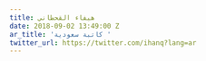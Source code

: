 ```yaml
---
title: هيفاء القحطاني
date: 2018-09-02 13:49:00 Z
ar_title: 'كاتبة سعودية '
twitter_url: https://twitter.com/ihanq?lang=ar
---
```


